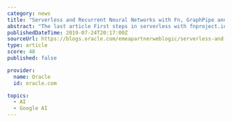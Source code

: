 ```yaml
---
category: news
title: "Serverless and Recurrent Neural Networks with Fn, GraphPipe and TensorFlow by Ralf Mueller"
abstract: "The last article First steps in serverless with fnproject.io marked the start of my journey into serverless computing. My first proof of concept in this area was quite promising so I have decided to continue on this path and do a couple more experiments."
publishedDateTime: 2019-07-24T20:17:00Z
sourceUrl: https://blogs.oracle.com/emeapartnerweblogic/serverless-and-recurrent-neural-networks-with-fn%2c-graphpipe-and-tensorflow-by-ralf-mueller
type: article
score: 48
published: false

provider:
  name: Oracle
  id: oracle.com

topics:
  - AI
  - Google AI
---
```

